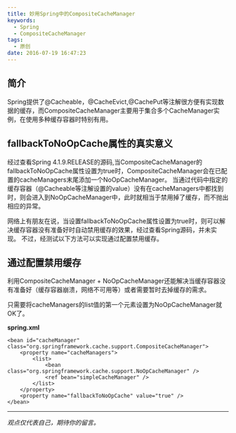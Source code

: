 ```yaml
---
title: 妙用Spring中的CompositeCacheManager
keywords:
  - Spring
  - CompositeCacheManager
tags:
  - 原创
date: 2016-07-19 16:47:23
---
```


## 简介
Spring提供了@Cacheable，@CacheEvict,@CachePut等注解很方便有实现数据的缓存，而CompositeCacheManager主要用于集合多个CacheManager实例，在使用多种缓存容器时特别有用。

## fallbackToNoOpCache属性的真实意义
经过查看Spring 4.1.9.RELEASE的源码,当CompositeCacheManager的fallbackToNoOpCache属性设置为true时，CompositeCacheManager会在已配置的cacheManagers末尾添加一个NoOpCacheManager。
当通过代码中指定的缓存容器（@Cacheable等注解设置的value）没有在cacheManagers中都找到时，则会进入到NoOpCacheManager中，此时就相当于禁用掉了缓存，而不抛出相应的异常。

网络上有朋友在说，当设置fallbackToNoOpCache属性设置为true时，则可以解决缓存容器没有准备好时自动禁用缓存的效果，经过查看Spring源码，并未实现。
不过，经测试以下方法可以实现通过配置禁用缓存。

## 通过配置禁用缓存

利用CompositeCacheManager + NoOpCacheManager还能解决当缓存容器没有准备好（缓存容器崩溃，网络不可用等）或者需要暂时去掉缓存的需求。

只需要将cacheManagers的list值的第一个元素设置为NoOpCacheManager就OK了。

__spring.xml__
```
<bean id="cacheManager" class="org.springframework.cache.support.CompositeCacheManager">
    <property name="cacheManagers">
        <list>
        	<bean class="org.springframework.cache.support.NoOpCacheManager" />
            <ref bean="simpleCacheManager" />
        </list>
    </property>
    <property name="fallbackToNoOpCache" value="true" />
</bean>
```

-----

*观点仅代表自己，期待你的留言。*